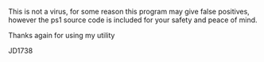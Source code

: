 This is not a virus, for some reason this program may give false positives, however the ps1 source code is included for your safety and peace of mind. 

Thanks again for using my utility 

JD1738
